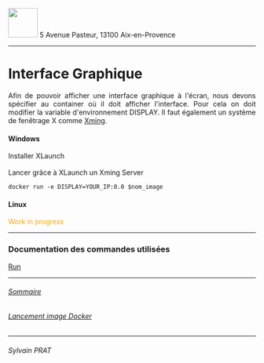 <img style="height: 60px;" src="http://www.lpl-aix.fr/wp-content/uploads/2018/04/LPL_240_180.jpg" />
5 Avenue Pasteur, 13100 Aix-en-Provence

***

#  Interface Graphique
<p style='text-align: justify'>
Afin de pouvoir afficher une interface graphique à l'écran, nous devons spécifier au container où il doit afficher l'interface. Pour cela on doit modifier la variable d'environnement DISPLAY. Il faut également un système de fenêtrage X comme <a href="https://fr.wikipedia.org/wiki/Xming">Xming</a>.
</p>

#### Windows

<p style='text-align: justify'>
Installer XLaunch
<br>
<br>
Lancer grâce à XLaunch un Xming Server
</p>

``` shell
docker run -e DISPLAY=YOUR_IP:0.0 $nom_image
```

#### Linux

<div style='color: orange'>Work in progress</div>


---
### Documentation des commandes utilisées

<a href="https://docs.docker.com/engine/reference/commandline/run/">Run</a>

---

###### <a href="https://github.com/sylvain-prat/DocDocker/blob/master/README.md">Sommaire</a>
###### <a href="https://github.com/sylvain-prat/DocDocker/blob/master/Lancer_une_image_docker/lancement_image_docker.md">Lancement image Docker</a>

---
###### Sylvain PRAT
